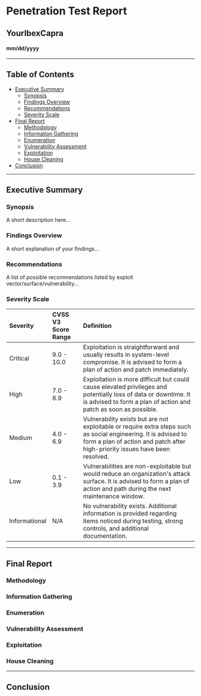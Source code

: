 # Penetration Test Report

## YourIbexCapra

#### mm/dd/yyyy

---

## Table of Contents

- [Executive Summary](#executive-summary)
  - [Synopsis](#synopsis)
  - [Findings Overview](#findings-overview)
  - [Recommendations](#recommendations)
  - [Severity Scale](#severity-scale)
- [Final Report](#final-report)
  - [Methodology](#methodology)
  - [Information Gathering](#information-gathering)
  - [Enumeration](#enumeration)
  - [Vulnerability Assessment](#vulnerability-assessment)
  - [Exploitation](#exploitation)
  - [House Cleaning](#house-cleaning)
- [Conclusion](#conclusion)

---

## Executive Summary

### Synopsis

A short description here...

### Findings Overview

A short explanation of your findings...

### Recommendations

A list of possible recommendations listed by exploit vector/surface/vulnerability...

### Severity Scale

| Severity | CVSS V3 Score Range | Definition |
| :-------- | :-------------------- | :------------ |
| Critical | 9.0 - 10.0 | Exploitation is straightforward and usually results in system-level compromise. It is advised to form a plan of action and patch immediately. |
| High  | 7.0 - 8.9  | Exploitation is more difficult but could cause elevated privileges and potentially loss of data or downtime. It is advised to form a plan of action and patch as soon as possible. |
| Medium | 4.0 - 6.9 | Vulnerability exists but are not exploitable or require extra steps such as social engineering. It is advised to form a plan of action and patch after high-priority issues have been resolved. |
| Low | 0.1 - 3.9 | Vulnerabilities are non-exploitable but would reduce an organization's attack surface. It is advised to form a plan of action and path during the next maintenance window. |
| Informational | N/A | No vulnerability exists. Additional information is provided regarding items noticed during testing, strong controls, and additional documentation. |

---

## Final Report

### Methodology

### Information Gathering

### Enumeration

### Vulnerability Assessment

### Exploitation

### House Cleaning

---

## Conclusion
